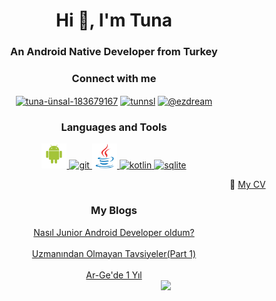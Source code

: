<h1 align="center">Hi 👋, I'm Tuna</h1>
<h3 align="center">An Android Native Developer from Turkey</h3>


<h3 align="center">Connect with me</h3>


<p align="center">
<a href="https://linkedin.com/in/tuna-ünsal-183679167" target="blank"><img align="center" src="https://raw.githubusercontent.com/rahuldkjain/github-profile-readme-generator/master/src/images/icons/Social/linked-in-alt.svg" alt="tuna-ünsal-183679167" height="30" width="40" /></a>
<a href="https://instagram.com/tunnsl" target="blank"><img align="center" src="https://raw.githubusercontent.com/rahuldkjain/github-profile-readme-generator/master/src/images/icons/Social/instagram.svg" alt="tunnsl" height="30" width="40" /></a>
<a href="https://medium.com/@ezdream" target="blank"><img align="center" src="https://raw.githubusercontent.com/rahuldkjain/github-profile-readme-generator/master/src/images/icons/Social/medium.svg" alt="@ezdream" height="30" width="40" /></a>
</p>

<h3 align="center">Languages and Tools</h3>
<p align="center"> <a href="https://developer.android.com" target="_blank"> <img src="https://raw.githubusercontent.com/devicons/devicon/master/icons/android/android-original-wordmark.svg" alt="android" width="40" height="40"/> </a> <a href="https://git-scm.com/" target="_blank"> <img src="https://www.vectorlogo.zone/logos/git-scm/git-scm-icon.svg" alt="git" width="40" height="40"/> </a> <a href="https://www.java.com" target="_blank"> <img src="https://raw.githubusercontent.com/devicons/devicon/master/icons/java/java-original.svg" alt="java" width="40" height="40"/> </a> <a href="https://kotlinlang.org" target="_blank"> <img src="https://www.vectorlogo.zone/logos/kotlinlang/kotlinlang-icon.svg" alt="kotlin" width="40" height="40"/> </a> <a href="https://www.sqlite.org/" target="_blank"> <img src="https://www.vectorlogo.zone/logos/sqlite/sqlite-icon.svg" alt="sqlite" width="40" height="40"/> </a> </p>


 &nbsp;&nbsp;&nbsp;&nbsp;&nbsp;&nbsp;&nbsp;&nbsp;&nbsp;&nbsp;&nbsp;&nbsp;&nbsp;&nbsp;&nbsp;&nbsp;&nbsp;&nbsp;&nbsp;&nbsp;&nbsp;&nbsp;&nbsp;&nbsp;&nbsp;&nbsp;&nbsp;&nbsp;&nbsp;&nbsp;&nbsp;&nbsp;&nbsp;&nbsp;&nbsp;&nbsp;&nbsp;&nbsp;&nbsp;&nbsp;&nbsp;&nbsp;&nbsp;&nbsp;&nbsp;&nbsp;&nbsp;&nbsp;&nbsp;&nbsp;&nbsp;&nbsp;&nbsp;&nbsp;&nbsp;&nbsp;&nbsp;&nbsp;&nbsp;&nbsp;&nbsp;&nbsp;&nbsp;&nbsp;&nbsp;&nbsp;&nbsp;&nbsp;&nbsp;&nbsp;&nbsp;&nbsp;&nbsp;&nbsp;&nbsp;&nbsp;&nbsp;&nbsp;&nbsp;&nbsp;&nbsp;&nbsp;&nbsp;&nbsp;&nbsp;&nbsp;&nbsp;&nbsp;&nbsp;&nbsp;&nbsp;&nbsp;&nbsp;&nbsp;&nbsp;&nbsp;&nbsp;&nbsp;&nbsp;&nbsp;&nbsp;&nbsp;&nbsp;&nbsp;&nbsp;&nbsp;&nbsp;&nbsp;&nbsp;&nbsp; 📜 [My CV](https://github.com/TunahanUnsal/TunahanUnsal/files/7123376/cv_new.pdf)




<h3 align="center">My Blogs</h3>

<div align="center">
   <a align="center" href="https://ezdream.medium.com/nas%C4%B1l-junior-android-developer-oldum-45d0e8f44bb7">Nasıl Junior Android Developer oldum?</a>
    <br></br>
    <a align="center" href="https://ezdream.medium.com/uzman%C4%B1ndan-olmayan-tavsiyeler-part-1-29f9813d8e6a">Uzmanından Olmayan Tavsiyeler(Part 1)</a>
    <br></br>
    <a align="center" href="https://ezdream.medium.com/ar-ge-de-1-y%C4%B1l-3a654b31c1b6">Ar-Ge'de 1 Yıl</a>
</div>

<div align = "left">&nbsp;       &nbsp;&nbsp;&nbsp;&nbsp;&nbsp;&nbsp;&nbsp;&nbsp;&nbsp;&nbsp;&nbsp;&nbsp;&nbsp;&nbsp;&nbsp;&nbsp;&nbsp;&nbsp;&nbsp;&nbsp;&nbsp;&nbsp;&nbsp;&nbsp;&nbsp;&nbsp;&nbsp;&nbsp;&nbsp;&nbsp;&nbsp;&nbsp;&nbsp;&nbsp;&nbsp;&nbsp;&nbsp;&nbsp;&nbsp;&nbsp;&nbsp;&nbsp;&nbsp;&nbsp;&nbsp;&nbsp;&nbsp;&nbsp;&nbsp;&nbsp;&nbsp;&nbsp;&nbsp;&nbsp;&nbsp;&nbsp;&nbsp;&nbsp;&nbsp;&nbsp;&nbsp;&nbsp;&nbsp;&nbsp;&nbsp;&nbsp;&nbsp;&nbsp;&nbsp;&nbsp;&nbsp;&nbsp;&nbsp;&nbsp;&nbsp;&nbsp;&nbsp;&nbsp;&nbsp;&nbsp;
    <img src='https://user-images.githubusercontent.com/50106187/131627871-b15007c6-2bba-4305-8d62-50d016315f7c.gif' height='180'>
</div>







